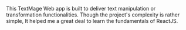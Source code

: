 This TextMage Web app is built to deliver text manipulation or transformation functionalities. Though the project's complexity is rather simple, It helped me a great deal to learn the fundamentals of ReactJS.
